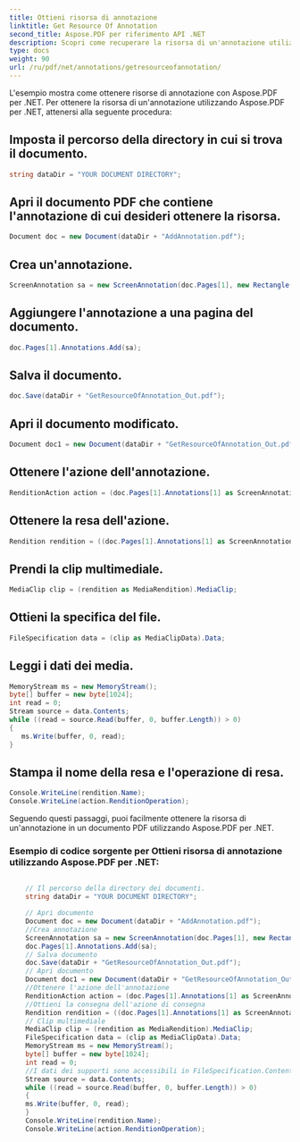 ```yaml
---
title: Ottieni risorsa di annotazione
linktitle: Get Resource Of Annotation
second_title: Aspose.PDF per riferimento API .NET
description: Scopri come recuperare la risorsa di un'annotazione utilizzando Aspose.PDF per .NET con questa guida dettagliata.
type: docs
weight: 90
url: /ru/pdf/net/annotations/getresourceofannotation/
---
```


L'esempio mostra come ottenere risorse di annotazione con Aspose.PDF per .NET. Per ottenere la risorsa di un'annotazione utilizzando Aspose.PDF per .NET, attenersi alla seguente procedura:

## Imposta il percorso della directory in cui si trova il documento.

```csharp
string dataDir = "YOUR DOCUMENT DIRECTORY";
```

## Apri il documento PDF che contiene l'annotazione di cui desideri ottenere la risorsa.

```csharp
Document doc = new Document(dataDir + "AddAnnotation.pdf");
```

## Crea un'annotazione.

```csharp
ScreenAnnotation sa = new ScreenAnnotation(doc.Pages[1], new Rectangle(100, 400, 300, 600), dataDir + "AddSwfFileAsAnnotation.swf");
```

## Aggiungere l'annotazione a una pagina del documento.

```csharp
doc.Pages[1].Annotations.Add(sa);
```

## Salva il documento.

```csharp
doc.Save(dataDir + "GetResourceOfAnnotation_Out.pdf");
```

## Apri il documento modificato.

```csharp
Document doc1 = new Document(dataDir + "GetResourceOfAnnotation_Out.pdf");
```

## Ottenere l'azione dell'annotazione.

```csharp
RenditionAction action = (doc.Pages[1].Annotations[1] as ScreenAnnotation).Action as RenditionAction;
```

## Ottenere la resa dell'azione.

```csharp
Rendition rendition = ((doc.Pages[1].Annotations[1] as ScreenAnnotation).Action as RenditionAction).Rendition;
```

## Prendi la clip multimediale.

```csharp
MediaClip clip = (rendition as MediaRendition).MediaClip;
```

## Ottieni la specifica del file.

```csharp
FileSpecification data = (clip as MediaClipData).Data;
```

## Leggi i dati dei media.

```csharp
MemoryStream ms = new MemoryStream();
byte[] buffer = new byte[1024];
int read = 0;
Stream source = data.Contents;
while ((read = source.Read(buffer, 0, buffer.Length)) > 0)
{
   ms.Write(buffer, 0, read);
}
```

## Stampa il nome della resa e l'operazione di resa.

```csharp
Console.WriteLine(rendition.Name);
Console.WriteLine(action.RenditionOperation);
```

Seguendo questi passaggi, puoi facilmente ottenere la risorsa di un'annotazione in un documento PDF utilizzando Aspose.PDF per .NET.

### Esempio di codice sorgente per Ottieni risorsa di annotazione utilizzando Aspose.PDF per .NET:

```csharp

	// Il percorso della directory dei documenti.
	string dataDir = "YOUR DOCUMENT DIRECTORY";

	// Apri documento
	Document doc = new Document(dataDir + "AddAnnotation.pdf");
	//Crea annotazione
	ScreenAnnotation sa = new ScreenAnnotation(doc.Pages[1], new Rectangle(100, 400, 300, 600), dataDir + "AddSwfFileAsAnnotation.swf");
	doc.Pages[1].Annotations.Add(sa);
	// Salva documento
	doc.Save(dataDir + "GetResourceOfAnnotation_Out.pdf");
	// Apri documento
	Document doc1 = new Document(dataDir + "GetResourceOfAnnotation_Out.pdf");
	//Ottenere l'azione dell'annotazione
	RenditionAction action = (doc.Pages[1].Annotations[1] as ScreenAnnotation).Action as RenditionAction;
	//Ottieni la consegna dell'azione di consegna
	Rendition rendition = ((doc.Pages[1].Annotations[1] as ScreenAnnotation).Action as RenditionAction).Rendition;
	// Clip multimediale
	MediaClip clip = (rendition as MediaRendition).MediaClip;
	FileSpecification data = (clip as MediaClipData).Data;
	MemoryStream ms = new MemoryStream();
	byte[] buffer = new byte[1024];
	int read = 0;
	//I dati dei supporti sono accessibili in FileSpecification.Contents
	Stream source = data.Contents;
	while ((read = source.Read(buffer, 0, buffer.Length)) > 0)
	{
	ms.Write(buffer, 0, read);
	}
	Console.WriteLine(rendition.Name);
	Console.WriteLine(action.RenditionOperation);

```